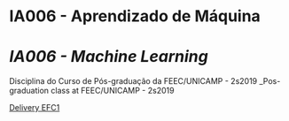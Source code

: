 # IA006 - Aprendizado de Máquina
# _IA006 - Machine Learning_

Disciplina do Curso de Pós-graduação da FEEC/UNICAMP - 2s2019
_Pos-graduation class at FEEC/UNICAMP - 2s2019

[Delivery EFC1](https://docs.google.com/document/d/1GUTDq9vpOdAIS-K5WtjChSHEkGJPKqXxiYrODFRG1rE/edit?usp=sharing)
